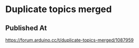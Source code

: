 # Duplicate topics merged

## Published At

https://forum.arduino.cc/t/duplicate-topics-merged/1087959
